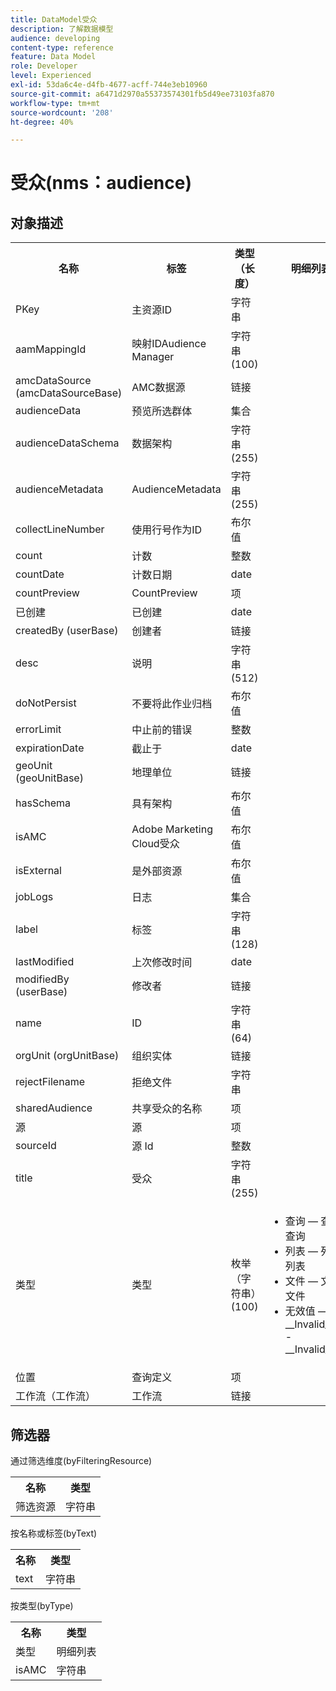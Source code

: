 ```yaml
---
title: DataModel受众
description: 了解数据模型
audience: developing
content-type: reference
feature: Data Model
role: Developer
level: Experienced
exl-id: 53da6c4e-d4fb-4677-acff-744e3eb10960
source-git-commit: a6471d2970a55373574301fb5d49ee73103fa870
workflow-type: tm+mt
source-wordcount: '208'
ht-degree: 40%

---
```


# 受众(nms：audience)

## 对象描述

<table>
               <tr>
                  <th>名称</th>
                  <th>标签</th>
                  <th>类型（长度）</th>
                  <th>明细列表值</th>
               </tr>
               <tr>
                  <td>PKey</td>
                  <td>主资源ID</td>
                  <td>字符串 </td>
                  <td> </td>
               </tr>
               <tr>
                  <td>aamMappingId</td>
                  <td>映射IDAudience Manager</td>
                  <td>字符串(100)</td>
                  <td> </td>
               </tr>
               <tr>
                  <td>amcDataSource (amcDataSourceBase)</td>
                  <td>AMC数据源</td>
                  <td>链接 </td>
                  <td> </td>
               </tr>
               <tr>
                  <td>audienceData</td>
                  <td>预览所选群体</td>
                  <td>集合 </td>
                  <td> </td>
               </tr>
               <tr>
                  <td>audienceDataSchema</td>
                  <td>数据架构</td>
                  <td>字符串(255)</td>
                  <td> </td>
               </tr>
               <tr>
                  <td>audienceMetadata</td>
                  <td>AudienceMetadata</td>
                  <td>字符串(255)</td>
                  <td> </td>
               </tr>
               <tr>
                  <td>collectLineNumber</td>
                  <td>使用行号作为ID</td>
                  <td>布尔值 </td>
                  <td> </td>
               </tr>
               <tr>
                  <td>count</td>
                  <td>计数</td>
                  <td>整数 </td>
                  <td> </td>
               </tr>
               <tr>
                  <td>countDate</td>
                  <td>计数日期</td>
                  <td>date </td>
                  <td> </td>
               </tr>
               <tr>
                  <td>countPreview</td>
                  <td>CountPreview</td>
                  <td>项 </td>
                  <td> </td>
               </tr>
               <tr>
                  <td>已创建</td>
                  <td>已创建</td>
                  <td>date </td>
                  <td> </td>
               </tr>
               <tr>
                  <td>createdBy (userBase)</td>
                  <td>创建者</td>
                  <td>链接 </td>
                  <td> </td>
               </tr>
               <tr>
                  <td>desc</td>
                  <td>说明</td>
                  <td>字符串(512)</td>
                  <td> </td>
               </tr>
               <tr>
                  <td>doNotPersist</td>
                  <td>不要将此作业归档</td>
                  <td>布尔值 </td>
                  <td> </td>
               </tr>
               <tr>
                  <td>errorLimit</td>
                  <td>中止前的错误</td>
                  <td>整数 </td>
                  <td> </td>
               </tr>
               <tr>
                  <td>expirationDate</td>
                  <td>截止于</td>
                  <td>date </td>
                  <td> </td>
               </tr>
               <tr>
                  <td>geoUnit (geoUnitBase)</td>
                  <td>地理单位</td>
                  <td>链接 </td>
                  <td> </td>
               </tr>
               <tr>
                  <td>hasSchema</td>
                  <td>具有架构</td>
                  <td>布尔值 </td>
                  <td> </td>
               </tr>
               <tr>
                  <td>isAMC</td>
                  <td>Adobe Marketing Cloud受众</td>
                  <td>布尔值 </td>
                  <td> </td>
               </tr>
               <tr>
                  <td>isExternal</td>
                  <td>是外部资源</td>
                  <td>布尔值 </td>
                  <td> </td>
               </tr>
               <tr>
                  <td>jobLogs</td>
                  <td>日志</td>
                  <td>集合 </td>
                  <td> </td>
               </tr>
               <tr>
                  <td>label</td>
                  <td>标签</td>
                  <td>字符串(128)</td>
                  <td> </td>
               </tr>
               <tr>
                  <td>lastModified</td>
                  <td>上次修改时间</td>
                  <td>date </td>
                  <td> </td>
               </tr>
               <tr>
                  <td>modifiedBy (userBase)</td>
                  <td>修改者</td>
                  <td>链接 </td>
                  <td> </td>
               </tr>
               <tr>
                  <td>name</td>
                  <td>ID</td>
                  <td>字符串(64)</td>
                  <td> </td>
               </tr>
               <tr>
                  <td>orgUnit (orgUnitBase)</td>
                  <td>组织实体</td>
                  <td>链接 </td>
                  <td> </td>
               </tr>
               <tr>
                  <td>rejectFilename</td>
                  <td>拒绝文件</td>
                  <td>字符串 </td>
                  <td> </td>
               </tr>
               <tr>
                  <td>sharedAudience</td>
                  <td>共享受众的名称</td>
                  <td>项 </td>
                  <td> </td>
               </tr>
               <tr>
                  <td>源</td>
                  <td>源</td>
                  <td>项 </td>
                  <td> </td>
               </tr>
               <tr>
                  <td>sourceId</td>
                  <td>源 Id</td>
                  <td>整数 </td>
                  <td> </td>
               </tr>
               <tr>
                  <td>title</td>
                  <td>受众</td>
                  <td>字符串(255)</td>
                  <td> </td>
               </tr>
               <tr>
                  <td>类型</td>
                  <td>类型</td>
                  <td>枚举（字符串）(100)</td>
                  <td>
                     <ul>
                        <li>查询 — 查询 — 查询</li>
                        <li>列表 — 列表 — 列表</li>
                        <li>文件 — 文件 — 文件</li>
                        <li>无效值 — __Invalid_value__ - __Invalid_value__</li>
                     </ul>
                  </td>
               </tr>
               <tr>
                  <td>位置</td>
                  <td>查询定义</td>
                  <td>项 </td>
                  <td> </td>
               </tr>
               <tr>
                  <td>工作流（工作流）</td>
                  <td>工作流</td>
                  <td>链接 </td>
                  <td> </td>
               </tr>
            </table>

## 筛选器

通过筛选维度(byFilteringResource)

<table>
    <tr>
    <th>名称</th>
    <th>类型</th>
    </tr>
    <tr>
    <td>筛选资源</td>
    <td>字符串</td>
    </tr>
</table>

按名称或标签(byText)

<table>
    <tr>
    <th>名称</th>
    <th>类型</th>
    </tr>
    <tr>
    <td>text</td>
    <td>字符串</td>
    </tr>
</table>

按类型(byType)

<table>
    <tr>
    <th>名称</th>
    <th>类型</th>
    </tr>
    <tr>
    <td>类型</td>
    <td>明细列表</td>
    </tr>
    <tr>
    <td>isAMC</td>
    <td>字符串</td>
    </tr>
</table>
